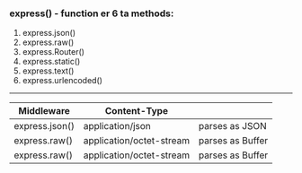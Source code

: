 ### express() - function er 6 ta methods:
1. express.json()
2. express.raw()
3. express.Router()
4. express.static()
5. express.text()
6. express.urlencoded()

---


| Middleware | Content-Type |  |
| ------ | ----------- | -------- |
| express.json()   | application/json           | parses as JSON
| express.raw()    | application/octet-stream   | parses as Buffer
| express.raw()    | application/octet-stream   | parses as Buffer